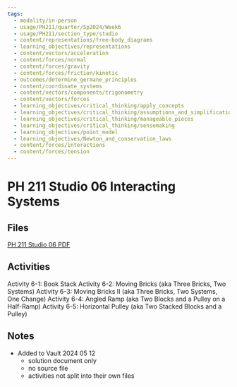 ```yaml
---
tags:
  - modality/in-person
  - usage/PH211/quarter/Sp2024/Week6
  - usage/PH211/section_type/studio
  - content/representations/free-body_diagrams
  - learning_objectives/representations
  - content/vectors/acceleration
  - content/forces/normal
  - content/forces/gravity
  - content/forces/friction/kinetic
  - outcomes/determine_germane_principles
  - content/coordinate_systems
  - content/vectors/components/trigonometry
  - content/vectors/forces
  - learning_objectives/critical_thinking/apply_concepts
  - learning_objectives/critical_thinking/assumptions_and_simplifications
  - learning_objectives/critical_thinking/manageable_pieces
  - learning_objectives/critical_thinking/sensemaking
  - learning_objectives/point_model
  - learning_objectives/Newton_and_conservation_laws
  - content/forces/interactions
  - content/forces/tension
---
```

# PH 211 Studio 06 Interacting Systems
## Files
[PH 211 Studio 06 PDF](./PH211_ST_06_Interacting_Systems_240506_213233.pdf)
## Activities
Activity 6-1: Book Stack
Activity 6-2: Moving Bricks (aka Three Bricks, Two Systems)
Activity 6-3: Moving Bricks II (aka Three Bricks, Two Systems, One Change)
Activity 6-4: Angled Ramp (aka Two Blocks and a Pulley on a Half-Ramp)
Activity 6-5: Horizontal Pulley (aka Two Stacked Blocks and a Pulley)
## Notes
* Added to Vault 2024 05 12
	* solution document only
	* no source file
	* activities not split into their own files